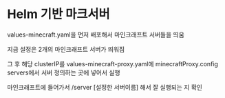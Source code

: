 # Helm 기반 마크서버

values-minecraft.yaml을 먼저 배포해서 마인크래프트 서버들을 띄움


지금 설정은 2개의 마인크래프트 서버가 띄워짐


그 후 해당 clusterIP를 values-minecraft-proxy.yaml에 minecraftProxy.config servers에서 서버 정의하는 곳에 넣어서 실행


마인크래프트에 들어가서 /server [설정한 서버이름] 해서 잘 실행되는 지 확인